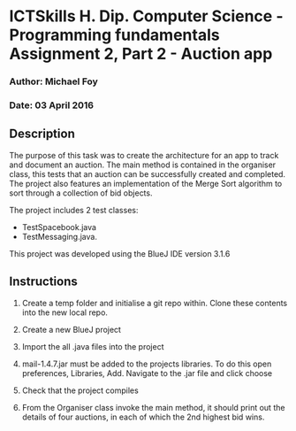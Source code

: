 ICTSkills H. Dip. Computer Science - Programming fundamentals Assignment 2, Part 2 - Auction app
=====================================================================

### Author: Michael Foy ###
### Date: 03 April 2016 ###


Description
-----------

The purpose of this task was to create the architecture for an app to track and document an auction.
The main method is contained in the organiser class, this tests that an auction can be successfully created and completed.
The project also features an implementation of the Merge Sort algorithm to sort through a collection of bid objects.

The project includes 2 test classes:
 * TestSpacebook.java
 * TestMessaging.java.

This project was developed using the BlueJ IDE version 3.1.6

Instructions
------------

1. Create a temp folder and initialise a git repo within. Clone these contents into the new local repo.

2. Create a new BlueJ project 

3. Import the all .java files into the project

4. mail-1.4.7.jar must be added to the projects libraries. To do this open preferences, Libraries, Add. Navigate to the .jar file and click choose 

4. Check that the project compiles

5. From the Organiser class invoke the main method, it should print out the details of four auctions, in each of which the 2nd highest bid wins.